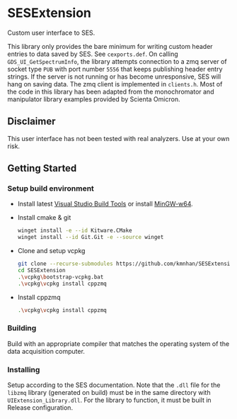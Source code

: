 # SESExtension

Custom user interface to SES.

This library only provides the bare minimum for writing custom header entries to data saved by SES. See `cexports.def`. On calling `GDS_UI_GetSpectrumInfo`, the library attempts connection to a zmq server of socket type `PUB` with port number `5556` that keeps publishing header entry strings. If the server is not running or has become unresponsive, SES will hang on saving data. The zmq client is implemented in `clients.h`. Most of the code in this library has been adapted from the monochromator and manipulator library examples provided by Scienta Omicron.

## Disclaimer

This user interface has not been tested with real analyzers. Use at your own risk.

## Getting Started

### Setup build environment

- Install latest [Visual Studio Build Tools](https://visualstudio.microsoft.com/downloads/) or install [MinGW-w64](https://code.visualstudio.com/docs/cpp/config-mingw#_installing-the-mingww64-toolchain).
- Install cmake & git

    ```bash
    winget install -e --id Kitware.CMake
    winget install --id Git.Git -e --source winget
    ```

- Clone and setup vcpkg

    ```bash
    git clone --recurse-submodules https://github.com/kmnhan/SESExtension.git
    cd SESExtension
    .\vcpkg\bootstrap-vcpkg.bat
    .\vcpkg\vcpkg install cppzmq
    ```

- Install cppzmq

    ```bash
    .\vcpkg\vcpkg install cppzmq
    ```

### Building

Build with an appropriate compiler that matches the operating system of the data acquisition computer.

### Installing

Setup according to the SES documentation. Note that the `.dll` file for the `libzmq` library (generated on build) must be in the same directory with `UIExtension_Library.dll`. For the library to function, it must be built in Release configuration.
